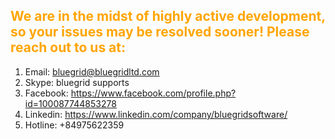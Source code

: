 ## <span style="color: orange">We are in the midst of highly active development, so your issues may be resolved sooner! Please reach out to us at:</span>

1. Email: <bluegrid@bluegridltd.com>
2. Skype: bluegrid supports
3. Facebook: <https://www.facebook.com/profile.php?id=100087744853278>
4. Linkedin: <https://www.linkedin.com/company/bluegridsoftware/>
5. Hotline: +84975622359